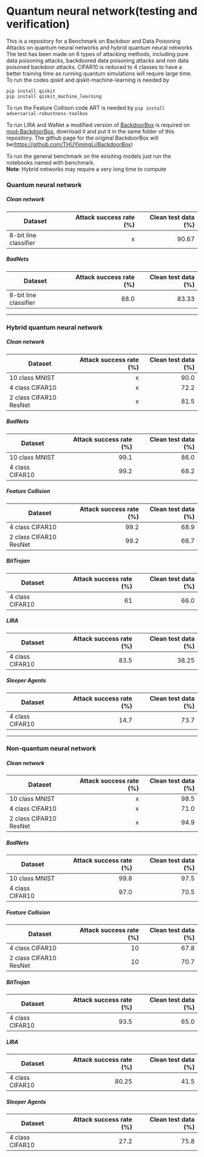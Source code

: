 # Quantum neural network(testing and verification)
 This is a repository for a Benchmark on Backdoor and Data Poisoning Attacks on quantum neural networks and hybrid quantum neural networks
 The test has been made on 6 types of attacking methods, including pure data poisoning attacks, backdoored data poisoning attacks and non data
 poisoned backdoor attacks. CIFAR10 is reduced to 4 classes to have a better training time as running quantum simulations will require large time.
 To run the codes qiskit and qiskit-machine-learning is needed by
 ```
 pip install qiskit
 pip install qiskit_machine_learning
```
 To run the Feature Collison code ART is needed by
 `pip install adversarial-robustness-toolbox`
 
 To run LIRA and WaNet a modified version of [BackdoorBox](https://www.researchgate.net/publication/359439455_BackdoorBox_A_Python_Toolbox_for_Backdoor_Learning) is required on [mod-BackdoorBox](https://github.com/agrzheng/BackdoorBox), download  it and put it in the same folder of this repository. The github page for the original BackdoorBox will be(https://github.com/THUYimingLi/BackdoorBox)

 To run the general benchmark on the exisiting models just run the notebooks named with benchmark.  
**Note**: Hybrid networks may require a very long time to compute
### Quantum neural network
##### Clean network

| Dataset                       | Attack success rate (%)      | Clean test data (%)|
| ------------------            |-------------------:|-------------:|
|8-bit line classifier           | x               |90.67         |

##### BadNets 
| Dataset                       | Attack success rate (%)      | Clean test data (%)|
| ------------------            |-------------------:|-------------:|
|8-bit line classifier           | 88.0               | 83.33          |
***
### Hybrid quantum neural network
##### Clean network
| Dataset                       | Attack success rate (%)      | Clean test data (%)|
| ------------------            |-------------------:|-------------:|
|10 class MNIST           | x               | 90.0          |
|4 class CIFAR10           | x               | 72.2          |
|2 class CIFAR10 ResNet           | x               | 81.5          |
##### BadNets 
| Dataset                       | Attack success rate (%)      | Clean test data (%)|
| ------------------            |-------------------:|-------------:|
|10 class MNIST           | 99.1               | 86.0          |
|4 class CIFAR10           | 99.2               | 68.2          |
##### Feature Collision
| Dataset                       | Attack success rate (%)      | Clean test data (%)|
| ------------------            |-------------------:|-------------:|
|4 class CIFAR10           | 99.2               | 68.9          |
|2 class CIFAR10 ResNet           | 99.2               | 66.7          |
##### BitTrojan
| Dataset                       | Attack success rate (%)      | Clean test data (%)|
| ------------------            |-------------------:|-------------:|
|4 class CIFAR10           | 61               | 66.0          |
##### LIRA
| Dataset                       | Attack success rate (%)      | Clean test data (%)|
| ------------------            |-------------------:|-------------:|
|4 class CIFAR10           | 83.5               | 38.25          |
##### Sleeper Agents
| Dataset                       | Attack success rate (%)      | Clean test data (%)|
| ------------------            |-------------------:|-------------:|
|4 class CIFAR10           | 14.7               | 73.7          |
***
### Non-quantum neural network
##### Clean network
| Dataset                       | Attack success rate (%)      | Clean test data (%)|
| ------------------            |-------------------:|-------------:|
|10 class MNIST           | x               | 98.5          |
|4 class CIFAR10           | x               | 71.0          |
|2 class CIFAR10 ResNet           | x               |94.9           |
##### BadNets 
| Dataset                       | Attack success rate (%)      | Clean test data (%)|
| ------------------            |-------------------:|-------------:|
|10 class MNIST           | 99.8               | 97.5          |
|4 class CIFAR10           | 97.0               | 70.5          |
##### Feature Collision
| Dataset                       | Attack success rate (%)      | Clean test data (%)|
| ------------------            |-------------------:|-------------:|
|4 class CIFAR10           | 10               | 67.8          |
|2 class CIFAR10 ResNet           | 10               | 70.7          |
##### BitTrojan
| Dataset                       | Attack success rate (%)      | Clean test data (%)|
| ------------------            |-------------------:|-------------:|
|4 class CIFAR10           | 93.5               | 65.0          |
##### LIRA
| Dataset                       | Attack success rate (%)      | Clean test data (%)|
| ------------------            |-------------------:|-------------:|
|4 class CIFAR10           | 80.25               | 41.5          |
##### Sleeper Agents
| Dataset                       | Attack success rate (%)      | Clean test data (%)|
| ------------------            |-------------------:|-------------:|
|4 class CIFAR10           | 27.2               | 75.8         |
